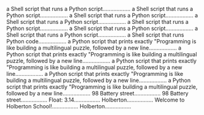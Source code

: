 a Shell script that runs a Python script..................
a Shell script that runs a Python script..................
a Shell script that runs a Python script..................
a Shell script that runs a Python script..................
a Shell script that runs a Python script..................
a Shell script that runs a Python script..................
a Shell script that runs a Python script..................
a Shell script that runs Python code..................
a Python script that prints exactly "Programming is like building a multilingual puzzle, followed by a new line..................
a Python script that prints exactly "Programming is like building a multilingual puzzle, followed by a new line..................
a Python script that prints exactly "Programming is like building a multilingual puzzle, followed by a new line..................
a Python script that prints exactly "Programming is like building a multilingual puzzle, followed by a new line..................
a Python script that prints exactly "Programming is like building a multilingual puzzle, followed by a new line..................
98 Battery street.................
98 Battery street.................
Float: 3.14.................
Holberton.................
Welcome to Holberton School!.................
Holberton.................
